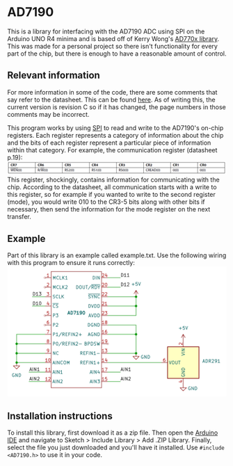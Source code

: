 # AD7190
This is a library for interfacing with the AD7190 ADC using SPI on the Arduino UNO R4 minima and is based off of Kerry Wong's [AD770x library](http://www.kerrywong.com/2011/03/20/ad7705ad7706-library/). This was made for a personal project so there isn't functionality for every part of the chip, but there is enough to have a reasonable amount of control.

## Relevant information
For more information in some of the code, there are some comments that say refer to the datasheet. This can be found [here](https://www.analog.com/media/en/technical-documentation/data-sheets/ad7190.pdf). As of writing this, the current version is revision C so if it has changed, the page numbers in those comments may be incorrect.

This program works by using [SPI](https://www.analog.com/en/resources/analog-dialogue/articles/introduction-to-spi-interface.html) to read and write to the AD7190's on-chip registers. Each register represents a category of information about the chip and the bits of each register represent a particular piece of information within that category. For example, the communication register (datasheet p.19):
![Communication Register Layout](./images/communication.png "Communication register layout (p.19)")
This register, shockingly, contains information for communicating with the chip. According to the datasheet, all communication starts with a write to this register, so for example if you wanted to write to the second register (mode), you would write 010 to the CR3-5 bits along with other bits if necessary, then send the information for the mode register on the next transfer.

## Example
Part of this library is an example called example.txt. Use the following wiring with this program to ensure it runs correctly:
![Example circuit diagram](./images/diagram.png "Example circuit diagram")

## Installation instructions
To install this library, first download it as a zip file. Then open the [Arduino IDE](https://www.arduino.cc/en/software/) and navigate to Sketch > Include Library > Add .ZIP Library. Finally, select the file you just downloaded and you'll have it installed. Use `#include <AD7190.h>` to use it in your code.